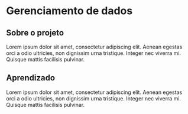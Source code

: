 # Gerenciamento de dados

## Sobre o projeto
Lorem ipsum dolor sit amet, consectetur adipiscing elit. Aenean egestas orci a odio ultricies, non dignissim urna tristique. Integer nec viverra mi. Quisque mattis facilisis pulvinar.

## Aprendizado
Lorem ipsum dolor sit amet, consectetur adipiscing elit. Aenean egestas orci a odio ultricies, non dignissim urna tristique. Integer nec viverra mi. Quisque mattis facilisis pulvinar.